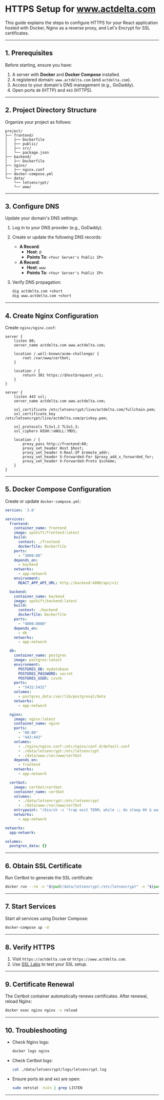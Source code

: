 
# HTTPS Setup for www.actdelta.com

This guide explains the steps to configure HTTPS for your React application hosted with Docker, Nginx as a reverse proxy, and Let's Encrypt for SSL certificates.

---

## **1. Prerequisites**
Before starting, ensure you have:
1. A server with **Docker** and **Docker Compose** installed.
2. A registered domain: `www.actdelta.com` (and `actdelta.com`).
3. Access to your domain's DNS management (e.g., GoDaddy).
4. Open ports `80` (HTTP) and `443` (HTTPS).

---

## **2. Project Directory Structure**
Organize your project as follows:
```
project/
├── frontend/
│   ├── Dockerfile
│   ├── public/
│   ├── src/
│   └── package.json
├── backend/
│   ├── Dockerfile
├── nginx/
│   ├── nginx.conf
├── docker-compose.yml
└── data/
    └── letsencrypt/
    └── www/
```

---

## **3. Configure DNS**
Update your domain's DNS settings:
1. Log in to your DNS provider (e.g., GoDaddy).
2. Create or update the following DNS records:
    - **A Record**:
        - **Host**: `@`
        - **Points To**: `<Your Server's Public IP>`
    - **A Record**:
        - **Host**: `www`
        - **Points To**: `<Your Server's Public IP>`

3. Verify DNS propagation:
   ```bash
   dig actdelta.com +short
   dig www.actdelta.com +short
   ```

---

## **4. Create Nginx Configuration**
Create `nginx/nginx.conf`:
```nginx
server {
    listen 80;
    server_name actdelta.com www.actdelta.com;

    location /.well-known/acme-challenge/ {
        root /var/www/certbot;
    }

    location / {
        return 301 https://$host$request_uri;
    }
}

server {
    listen 443 ssl;
    server_name actdelta.com www.actdelta.com;

    ssl_certificate /etc/letsencrypt/live/actdelta.com/fullchain.pem;
    ssl_certificate_key /etc/letsencrypt/live/actdelta.com/privkey.pem;

    ssl_protocols TLSv1.2 TLSv1.3;
    ssl_ciphers HIGH:!aNULL:!MD5;

    location / {
        proxy_pass http://frontend:80;
        proxy_set_header Host $host;
        proxy_set_header X-Real-IP $remote_addr;
        proxy_set_header X-Forwarded-For $proxy_add_x_forwarded_for;
        proxy_set_header X-Forwarded-Proto $scheme;
    }
}
```

---

## **5. Docker Compose Configuration**
Create or update `docker-compose.yml`:
```yaml
version: '3.8'

services:
  frontend:
    container_name: frontend
    image: upshift/frontend:latest
    build:
      context: ./frontend
      dockerfile: Dockerfile
    ports:
      - "3000:80"
    depends_on:
      - backend
    networks:
      - app-network
    environment:
      REACT_APP_API_URL: http://backend:4000/api/v1/

  backend:
    container_name: backend
    image: upshift/backend:latest
    build:
      context: ./backend
      dockerfile: Dockerfile
    ports:
      - "4000:8080"
    depends_on:
      - db
    networks:
      - app-network

  db:
    container_name: postgres
    image: postgres:latest
    environment:
      POSTGRES_DB: mydatabase
      POSTGRES_PASSWORD: secret
      POSTGRES_USER: cvvnk
    ports:
      - "5432:5432"
    volumes:
      - postgres_data:/var/lib/postgresql/data
    networks:
      - app-network

  nginx:
    image: nginx:latest
    container_name: nginx
    ports:
      - "80:80"
      - "443:443"
    volumes:
      - ./nginx/nginx.conf:/etc/nginx/conf.d/default.conf
      - ./data/letsencrypt:/etc/letsencrypt
      - ./data/www:/var/www/certbot
    depends_on:
      - frontend
    networks:
      - app-network

  certbot:
    image: certbot/certbot
    container_name: certbot
    volumes:
      - ./data/letsencrypt:/etc/letsencrypt
      - ./data/www:/var/www/certbot
    entrypoint: "/bin/sh -c 'trap exit TERM; while :; do sleep 6h & wait $!; certbot renew; done'"
    networks:
      - app-network

networks:
  app-network:

volumes:
  postgres_data: {}
```

---

## **6. Obtain SSL Certificate**
Run Certbot to generate the SSL certificate:
```bash
docker run --rm -v "$(pwd)/data/letsencrypt:/etc/letsencrypt" -v "$(pwd)/data/www:/var/www/certbot" certbot/certbot certonly --webroot --webroot-path=/var/www/certbot -d actdelta.com -d www.actdelta.com --non-interactive --agree-tos --email your-email@example.com
```

---

## **7. Start Services**
Start all services using Docker Compose:
```bash
docker-compose up -d
```

---

## **8. Verify HTTPS**
1. Visit `https://actdelta.com` or `https://www.actdelta.com`.
2. Use [SSL Labs](https://www.ssllabs.com/ssltest/) to test your SSL setup.

---

## **9. Certificate Renewal**
The Certbot container automatically renews certificates. After renewal, reload Nginx:
```bash
docker exec nginx nginx -s reload
```

---

## **10. Troubleshooting**
- Check Nginx logs:
  ```bash
  docker logs nginx
  ```
- Check Certbot logs:
  ```bash
  cat ./data/letsencrypt/logs/letsencrypt.log
  ```
- Ensure ports `80` and `443` are open:
  ```bash
  sudo netstat -tuln | grep LISTEN
  ```

---

